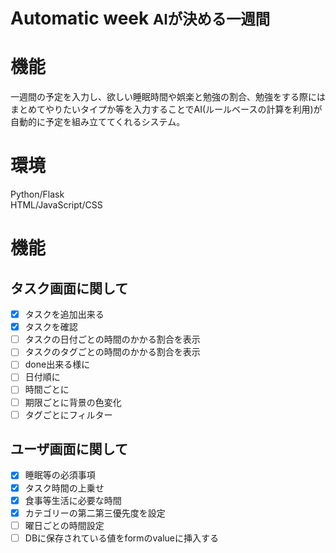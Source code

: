 # Automatic week <small>**AIが決める一週間**</small>

# 機能
一週間の予定を入力し、欲しい睡眠時間や娯楽と勉強の割合、勉強をする際にはまとめてやりたいタイプか等を入力することでAI(ルールベースの計算を利用)が自動的に予定を組み立ててくれるシステム。

# 環境
Python/Flask  
HTML/JavaScript/CSS

# 機能

## タスク画面に関して
- [x] タスクを追加出来る
- [x] タスクを確認
- [ ] タスクの日付ごとの時間のかかる割合を表示
- [ ] タスクのタグごとの時間のかかる割合を表示
- [ ] done出来る様に
- [ ] 日付順に
- [ ] 時間ごとに
- [ ] 期限ごとに背景の色変化
- [ ] タグごとにフィルター

## ユーザ画面に関して
- [x] 睡眠等の必須事項
- [x] タスク時間の上乗せ
- [x] 食事等生活に必要な時間
- [x] カテゴリーの第二第三優先度を設定
- [ ] 曜日ごとの時間設定
- [ ] DBに保存されている値をformのvalueに挿入する
